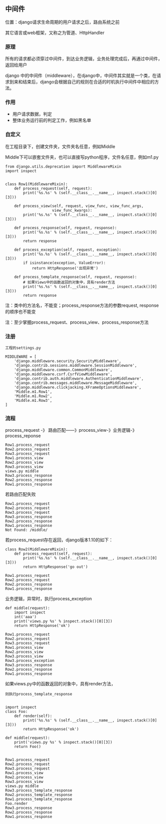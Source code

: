 ## 中间件 ##

位置：django请求生命周期的用户请求之后，路由系统之前

其它语言或web框架，又称之为管道、HttpHandler

### 原理 ###
所有的请求都必须穿过中间件，到达业务逻辑，业务处理完成后，再通过中间件，返回给用户

django 中的中间件（middleware），在django中，中间件其实就是一个类，在请求到来和结束后，django会根据自己的规则在合适的时机执行中间件中相应的方法。

### 作用 ###
- 用户请求数据，判定
- 整体业务运行前的判定工作，例如黑名单

### 自定义 ###
在工程目录下，创建文件夹，文件夹名任意，例如Middle

Middle下可以嵌套文件夹，也可以直接写python程序，文件名任意，例如m1.py


	from django.utils.deprecation import MiddlewareMixin
	import inspect
	
	
	class Row1(MiddlewareMixin):
	    def process_request(self, request):
	        print('%s.%s' % (self.__class__.__name__, inspect.stack()[0][3]))
	
	    def process_view(self, request, view_func, view_func_args,
	                     view_func_kwargs):
	        print('%s.%s' % (self.__class__.__name__, inspect.stack()[0][3]))
	
	    def process_response(self, request, response):
	        print('%s.%s' % (self.__class__.__name__, inspect.stack()[0][3]))
	        return response

		def process_exception(self, request, exception):
	        print('%s.%s' % (self.__class__.__name__, inspect.stack()[0][3]))
	        if isinstance(exception, ValueError):
	            return HttpResponse('出现异常')
	
	    def process_template_response(self, request, response):
	        # 如果Views中的函数返回的对象中，具有render方法
	        print('%s.%s' % (self.__class__.__name__, inspect.stack()[0][3]))
	        return response

注：类中的方法名，不能变；process_response方法的参数request, response的顺序也不能变

注：至少掌握process_request、process_view、process_response方法

### 注册 ###
	工程的settings.py
	
	MIDDLEWARE = [
	    'django.middleware.security.SecurityMiddleware',
	    'django.contrib.sessions.middleware.SessionMiddleware',
	    'django.middleware.common.CommonMiddleware',
	    'django.middleware.csrf.CsrfViewMiddleware',
	    'django.contrib.auth.middleware.AuthenticationMiddleware',
	    'django.contrib.messages.middleware.MessageMiddleware',
	    'django.middleware.clickjacking.XFrameOptionsMiddleware',
	    'Middle.m1.Row1',
	    'Middle.m1.Row2',
	    'Middle.m1.Row3',
	]

### 流程 ###
process_request -》 路由匹配——》process_view-》业务逻辑-》process_reponse

	Row1.process_request
	Row2.process_request
	Row3.process_request
	Row1.process_view
	Row2.process_view
	Row3.process_view
	views.py middle
	Row3.process_response
	Row2.process_response
	Row1.process_response

若路由匹配失败
	
	Row1.process_request
	Row2.process_request
	Row3.process_request
	Row3.process_response
	Row2.process_response
	Row1.process_response
	Not Found: /middle/

若process_request存在返回，django版本1.10的如下：

	class Row2(MiddlewareMixin):
	    def process_request(self, request):
	        print('%s.%s' % (self.__class__.__name__, inspect.stack()[0][3]))
	        return HttpResponse('go out')

	Row1.process_request
	Row2.process_request
	Row2.process_response
	Row1.process_response

业务逻辑，异常时，执行process_exception
	
	def middle(request):
	    import inspect
	    int('aaa')
	    print('views.py %s' % inspect.stack()[0][3])
	    return HttpResponse('ok')
	
	Row1.process_request
	Row2.process_request
	Row3.process_request
	Row1.process_view
	Row2.process_view
	Row3.process_view
	Row3.process_exception
	Row3.process_response
	Row2.process_response
	Row1.process_response

如果views.py中的函数返回的对象中，具有render方法，

	则执行process_template_response


	import inspect
	class Foo:
	    def render(self):
	        print('%s.%s' % (self.__class__.__name__, inspect.stack()[0][3]))
	        return HttpResponse('ok')
	
	def middle(request):
	    print('views.py %s' % inspect.stack()[0][3])
	    return Foo()


	Row1.process_request
	Row2.process_request
	Row3.process_request
	Row1.process_view
	Row2.process_view
	Row3.process_view
	views.py middle
	Row3.process_template_response
	Row2.process_template_response
	Row1.process_template_response
	Foo.render
	Row3.process_response
	Row2.process_response
	Row1.process_response
